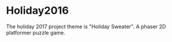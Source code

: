 # Holiday2016
The holiday 2017 project theme is "Holiday Sweater". A phaser 2D platformer puzzle game.
